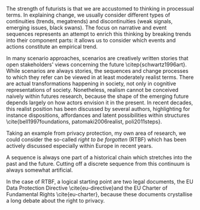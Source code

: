 The strength of futurists is that we are accustomed to thinking in processual terms. In explaining change, we usually consider different types of continuities (trends, megatrends) and discontinuities (weak signals, emerging issues, black swans). The focus on narrative and event sequences represents an attempt to enrich this thinking by breaking trends into their component parts: it allows us to consider which events and actions constitute an empirical trend.

In many scenario approaches, scenarios are creatively written stories that open stakeholders' views concerning the future \citep{schwartz1996art}. While scenarios are always stories, the sequences and change processes to which they refer can be viewed in at least moderately realist terms. There are actual transformations happening in society, not only in cognitive representations of society. Nonetheless, realism cannot be conceived naively within futures research, because the shape of the emerging future depends largely on how actors envision it in the present. In recent decades, this realist position has been discussed by several authors, highlighting for instance dispositions, affordances and latent possibilities within structures \cite{bell1997foundations, patomaki2006realist, poli2011steps}.

Taking an example from privacy protection, my own area of research, we could consider the so-called *right to be forgotten* (RTBF) which has been actively discussed especially within Europe in recent years.

A sequence is always one part of a historical chain which stretches into the past and the future. Cutting off a discrete sequence from this continuum is always somewhat artificial.

In the case of RTBF, a logical starting point are two legal documents, the EU Data Protection Directive \cite{eu-directive}and the EU Charter of Fundamental Rights \cite{eu-charter}, because these documents crystallise a long debate about the right to privacy.